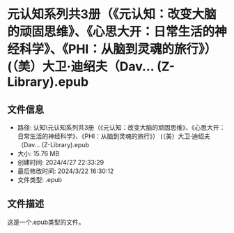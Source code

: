 ﻿# 元认知系列共3册（《元认知：改变大脑的顽固思维》、《心思大开：日常生活的神经科学》、《PHI：从脑到灵魂的旅行》） (（美）大卫·迪绍夫（Dav... (Z-Library).epub

## 文件信息
- 路径: 认知\元认知系列共3册（《元认知：改变大脑的顽固思维》、《心思大开：日常生活的神经科学》、《PHI：从脑到灵魂的旅行》） (（美）大卫·迪绍夫（Dav... (Z-Library).epub
- 大小: 15.76 MB
- 创建时间: 2024/4/27 22:33:29
- 最后修改时间: 2024/3/22 16:30:12
- 文件类型: .epub

## 文件描述
这是一个.epub类型的文件。

